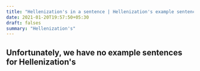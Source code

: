 ```yaml
---
title: "Hellenization's in a sentence | Hellenization's example sentences"
date: 2021-01-20T19:57:50+05:30
draft: falses
summary: "Hellenization's"
---
```

## Unfortunately, we have no example sentences for Hellenization's                 
